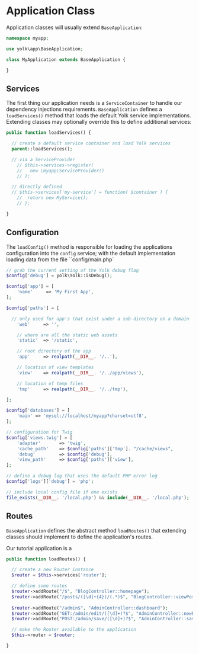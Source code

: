 # Application Class

Application classes will usually extend `BaseApplication`:

```php
namespace myapp;

use yolk\app\BaseApplication;

class MyApplication extends BaseApplication {

}
```

## Services

The first thing our application needs is a `ServiceContainer` to handle our dependency
injections requirements. `BaseApplication` defines a `loadServices()` method that loads
the default Yolk service implementations. Extending classes may optionally override
this to define additional services:

```php
public function loadServices() {

  // create a default service container and load Yolk services
  parent::loadServices();

  // via a ServiceProvider
	// $this->services->register(
	//   new \myapp\ServiceProvider()
	// );

  // directly defined
  // $this->services['my-service'] = function( $container ) {
	// 	return new MyService();
	// };

}
```

## Configuration

The `loadConfig()` method is responsible for loading the applications configuration
into the `config` service; with the default implementation loading data from the
file ``config/main.php`

```php
// grab the current setting of the Yolk debug flag
$config['debug'] = yolk\Yolk::isDebug();

$config['app'] = [
	'name'     => 'My First App',
];

$config['paths'] = [

  // only used for app's that exist under a sub-directory on a domain
	'web'     => '',

	// where are all the static web assets
	'static'  => '/static',

	// root directory of the app
	'app'     => realpath(__DIR__. '/..'),

	// location of view templates
	'view'    => realpath(__DIR__. '/../app/views'),

	// location of temp files
	'tmp'     => realpath(__DIR__. '/../tmp'),

];

$config['databases'] = [
	'main' => 'mysql://localhost/myapp?charset=utf8',
];

// configuration for Twig
$config['views.twig'] = [
	'adapter'       => 'twig',
	'cache_path'    => $config['paths']['tmp']. "/cache/views",
	'debug'         => $config['debug'],
	'view_path'     => $config['paths']['view'],
];

// define a debug log that uses the default PHP error log
$config['logs']['debug'] = 'php';

// include local config file if one exists
file_exists(__DIR__. '/local.php') && include(__DIR__. '/local.php');
```

## Routes

`BaseApplication` defines the abstract method `loadRoutes()` that
extending classes should implement to define the application's routes.

Our tutorial application is a 

```php
public function loadRoutes() {

  // create a new Router instance
  $router = $this->services['router'];

  // define some routes
  $router->addRoute("/$", "BlogController::homepage");
  $router->addRoute("/posts/([\d]+{4})/(.*)$", "BlogController::viewPost");
 
  $router->addRoute("/admin$", "AdminController::dashboard");
  $router->addRoute("GET:/admin/edit/([\d]+)?$", "AdminController::newPost");
  $router->addRoute("POST:/admin/save/([\d]+)?$", "AdminController::savePost");

  // make the Router available to the application
  $this->router = $router;

}
```
